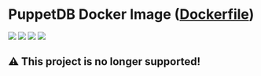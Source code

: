 # PuppetDB Docker Image ([Dockerfile](https://github.com/vladgh/docker_base_images/tree/master/puppetdb))
[![](https://images.microbadger.com/badges/image/vladgh/puppetdb.svg)](https://microbadger.com/images/vladgh/puppetdb "Get your own image badge on microbadger.com")
[![](https://images.microbadger.com/badges/version/vladgh/puppetdb.svg)](https://microbadger.com/images/vladgh/puppetdb "Get your own version badge on microbadger.com")
[![](https://images.microbadger.com/badges/commit/vladgh/puppetdb.svg)](https://microbadger.com/images/vladgh/puppetdb "Get your own version badge on microbadger.com")
[![](https://images.microbadger.com/badges/license/vladgh/puppetdb.svg)](https://microbadger.com/images/vladgh/puppetdb "Get your own version badge on microbadger.com")

## **⚠️ This project is no longer supported!**
